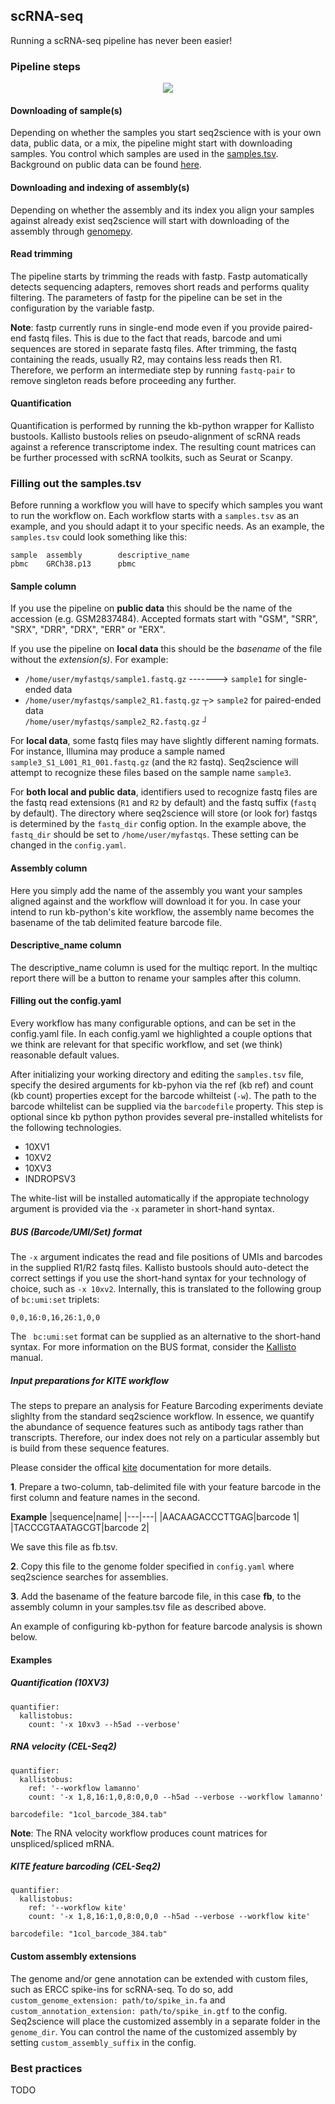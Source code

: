 ## scRNA-seq
Running a scRNA-seq pipeline has never been easier!

### Pipeline steps
<p align="center">
  <img src="../../_static/scrna_seq.png">
</p>

#### Downloading of sample(s)
Depending on whether the samples you start seq2science with is your own data, public data, or a mix, the pipeline might start with downloading samples.
You control which samples are used in the [samples.tsv](#filling-out-the-samples-tsv).
Background on public data can be found [here](./download_fastq.html#download-sra-file).

#### Downloading and indexing of assembly(s)
Depending on whether the assembly and its index you align your samples against already exist seq2science will start with downloading of the assembly through [genomepy](https://github.com/vanheeringen-lab/genomepy).

#### Read trimming
The pipeline starts by trimming the reads with fastp.
Fastp automatically detects sequencing adapters, removes short reads and performs quality filtering.
The parameters of fastp for the pipeline can be set in the configuration by the variable fastp.

**Note**: fastp currently runs in single-end mode even if you provide paired-end fastq files.
This is due to the fact that reads, barcode and umi sequences are stored in separate fastq files.
After trimming, the fastq containing the reads, usually R2, may contains less reads then R1.
Therefore, we perform an intermediate step by running `fastq-pair` to remove singleton reads before proceeding any further.

#### Quantification
Quantification is performed by running the kb-python wrapper for Kallisto bustools.
Kallisto bustools relies on pseudo-alignment of scRNA reads against a reference transcriptome index.
The resulting count matrices can be further processed with scRNA toolkits, such as Seurat or Scanpy.

### Filling out the samples.tsv
Before running a workflow you will have to specify which samples you want to run the workflow on.
Each workflow starts with a `samples.tsv` as an example, and you should adapt it to your specific needs.
As an example, the `samples.tsv` could look something like this:
```
sample  assembly        descriptive_name
pbmc    GRCh38.p13      pbmc
```

#### Sample column
If you use the pipeline on **public data** this should be the name of the accession (e.g. GSM2837484).
Accepted formats start with "GSM", "SRR", "SRX", "DRR", "DRX", "ERR" or "ERX".

If you use the pipeline on **local data** this should be the *basename* of the file without the *extension(s)*.
For example:
- `/home/user/myfastqs/sample1.fastq.gz` -------> `sample1` for single-ended data
- `/home/user/myfastqs/sample2_R1.fastq.gz` ┬> `sample2` for paired-ended data <br> `/home/user/myfastqs/sample2_R2.fastq.gz` ┘

For **local data**, some fastq files may have slightly different naming formats.
For instance, Illumina may produce a sample named `sample3_S1_L001_R1_001.fastq.gz` (and the `R2` fastq).
Seq2science will attempt to recognize these files based on the sample name `sample3`.

For **both local and public data**, identifiers used to recognize fastq files are the fastq read extensions (`R1` and `R2` by default) and the fastq suffix (`fastq` by default).
The directory where seq2science will store (or look for) fastqs is determined by the `fastq_dir` config option.
In the example above, the `fastq_dir` should be set to `/home/user/myfastqs`.
These setting can be changed in the `config.yaml`.

#### Assembly column
Here you simply add the name of the assembly you want your samples aligned against and the workflow will download it for you. In case your intend to run kb-python's kite workflow, the assembly name becomes the basename of the tab delimited feature barcode file. 

#### Descriptive_name column
The descriptive_name column is used for the multiqc report.
In the multiqc report there will be a button to rename your samples after this column.

#### Filling out the config.yaml
Every workflow has many configurable options, and can be set in the config.yaml file.
In each config.yaml we highlighted a couple options that we think are relevant for that specific workflow, and set (we think) reasonable default values.

After initializing your working directory and editing the `samples.tsv` file, specify the desired arguments for kb-pyhon via the ref (kb ref) and count (kb count) properties except for the barcode whilteist (`-w`). The path to the barcode whiltelist can be supplied via the `barcodefile` property. This step is optional since kb python python provides several pre-installed whitelists for the following technologies.

- 10XV1
- 10XV2
- 10XV3
- INDROPSV3

The white-list will be installed automatically if the appropiate technology argument is provided via the `-x` parameter in short-hand syntax.

##### BUS (Barcode/UMI/Set) format
The `-x` argument indicates the read and file positions of UMIs and barcodes in the supplied R1/R2 fastq files.
Kallisto bustools should auto-detect the correct settings if you use the short-hand syntax for your technology of choice, such as `-x 10xv2`.
Internally, this is translated to the following group of `bc:umi:set` triplets:

`0,0,16:0,16,26:1,0,0`

The ` bc:umi:set` format can be supplied as an alternative to the short-hand syntax.
For more information on the BUS format, consider the [Kallisto](https://pachterlab.github.io/kallisto/manual) manual.

##### Input preparations for KITE workflow
The steps to prepare an analysis for Feature Barcoding experiments deviate slighlty from the standard seq2science workflow. In essence, we quantify the abundance of sequence features such as antibody tags rather than transcripts. Therefore, our index does not rely on a particular assembly but is build from these sequence features. 

Please consider the offical [kite](https://github.com/pachterlab/kite) documentation for more details.

**1**. Prepare a two-column, tab-delimited file with your feature barcode in the first column and feature names in the second.

**Example**
|sequence|name|
|---|---|
|AACAAGACCCTTGAG|barcode 1|
|TACCCGTAATAGCGT|barcode 2|


We save this file as fb.tsv.

**2**. Copy this file to the genome folder specified in `config.yaml` where seq2science searches for assemblies.

**3**. Add the basename of the feature barcode file, in this case **fb**, to the assembly column in your samples.tsv file as described above.

An example of configuring kb-python for feature barcode analysis is shown below.

#### Examples

##### Quantification (10XV3)
```
quantifier:
  kallistobus:
    count: '-x 10xv3 --h5ad --verbose'
```

##### RNA velocity (CEL-Seq2)
```
quantifier:
  kallistobus:
    ref: '--workflow lamanno'
    count: '-x 1,8,16:1,0,8:0,0,0 --h5ad --verbose --workflow lamanno'

barcodefile: "1col_barcode_384.tab"   
```

**Note**: The RNA velocity workflow produces count matrices for unspliced/spliced mRNA.  


##### KITE feature barcoding (CEL-Seq2)
```
quantifier:
  kallistobus:
    ref: '--workflow kite'
    count: '-x 1,8,16:1,0,8:0,0,0 --h5ad --verbose --workflow kite'

barcodefile: "1col_barcode_384.tab"    
```

#### Custom assembly extensions
The genome and/or gene annotation can be extended with custom files, such as ERCC spike-ins for scRNA-seq.
To do so, add `custom_genome_extension: path/to/spike_in.fa` and `custom_annotation_extension: path/to/spike_in.gtf` to the config.
Seq2science will place the customized assembly in a separate folder in the `genome_dir`.
You can control the name of the customized assembly by setting `custom_assembly_suffix` in the config.

### Best practices
TODO
